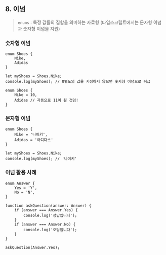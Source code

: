 ## 8. 이넘

> `enums` : 특정 값들의 집합을 의미하는 자료형 (타입스크립트에서는 문자형 이념과 숫자형 이넘을 지원)

### 숫자형 이넘

```tsx
enum Shoes {
	Nike,
	Adidas
}

let myShoes = Shoes.Nike;
console.log(myShoes); // 0별도의 값을 지정하지 않으면 숫자형 이넘으로 취급

enum Shoes {
	Nike = 10,
	Adidas // 자동으로 11이 될 것임!
}
```

### 문자형 이넘

```tsx
enum Shoes {
	Nike = '나이키',
	Adidas = '아디다스'
}

let myShoes = Shoes.Nike;
console.log(myShoes); // '나이키'
```

### 이넘 활용 사례

```tsx
enum Answer {
	Yes = 'Y',
	No = 'N',
}

function askQuestion(answer: Answer) {
	if (answer === Answer.Yes) {
		console.log('정답입니다');
	}
	if (answer === Answer.No) {
		console.log('오답입니다');
	}
}

askQuestion(Answer.Yes);
```